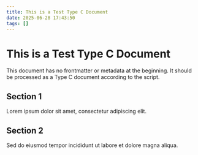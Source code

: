 ```yaml
---
title: This is a Test Type C Document
date: 2025-06-28 17:43:50
tags: []
---
```

# This is a Test Type C Document

This document has no frontmatter or metadata at the beginning.
It should be processed as a Type C document according to the script.

## Section 1

Lorem ipsum dolor sit amet, consectetur adipiscing elit.

## Section 2

Sed do eiusmod tempor incididunt ut labore et dolore magna aliqua.